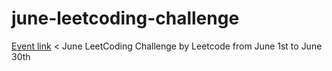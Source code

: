 # june-leetcoding-challenge
[Event link](https://leetcode.com/explore/challenge/card/june-leetcoding-challenge/)
<
June LeetCoding Challenge by Leetcode from June 1st to June 30th
